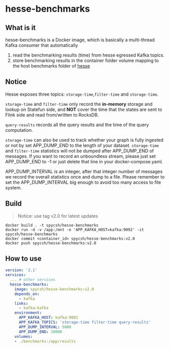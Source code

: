 # hesse-benchmarks

## What is it

hesse-benchmarks is a Docker image, which is basically a multi-thread Kafka consumer that automatically

1) read the benchmarking results (time) from hesse egressed Kafka topics.
2) store benchmarking results in the container folder volume mapping to the host benchmarks folder of [hesse](https://github.com/Spycsh/hesse)

## Notice

Hesse exposes three topics: `storage-time`,`filter-time` and `storage-time`.

`storage-time` and `filter-time` only record the **in-memory** storage and lookup on Statefun side, 
and **NOT** cover the time that the states are sent to Flink side and read from/written to RocksDB.

`query-results` records all the query results and the time of the query computation.

`storage-time` can also be used to track whether your graph is fully ingested or not by set APP_DUMP_END to the length of your dataset. `storage-time` and `filter-time` statistics will not be dumped after APP_DUMP_END of messages. If you want to record an unboundless stream, please just set APP_DUMP_END to -1 or just delete that line in your docker-compose.yaml.

APP_DUMP_INTERVAL is an integer, after that integer number of messages we record the overall statistics once and dump to a file. Please remember to set the APP_DUMP_INTERVAL big enough to avoid too many access to file system.

## Build

> Notice: use tag v2.0 for latest updates

```shell
docker build . -t spycsh/hesse-benchmarks
docker run -d -v /app:/mnt -e 'APP_KAFKA_HOST=kafka:9092' -it spycsh/hesse-benchmarks
docker commit <container_id> spycsh/hesse-benchmarks:v2.0
docker push spycsh/hesse-benchmarks:v2.0
```

## How to use

```yaml
version: '2.1'
services:
  ... # other services
  hesse-benchmarks:
    image: spycsh/hesse-benchmarks:v2.0
    depends_on:
      - kafka
    links:
      - kafka:kafka
    environment:
      APP_KAFKA_HOST: kafka:9092
      APP_KAFKA_TOPICS: 'storage-time filter-time query-results'
      APP_DUMP_INTERVAL: 5000
      APP_DUMP_END: 10000
    volumes:
    - ./benchmarks:/app/results
```